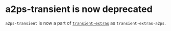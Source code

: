 # a2ps-transient is now deprecated

`a2ps-transient` is now a part of [`transient-extras`](https://github.com/haji-ali/transient-extras/) as `transient-extras-a2ps`.

